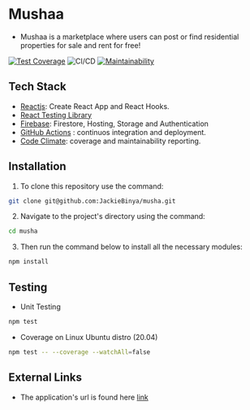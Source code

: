 # Mushaa

- Mushaa is a marketplace where users can post or find residential properties for sale and rent for free!

[![Test Coverage](https://api.codeclimate.com/v1/badges/7109078b59ace0751730/test_coverage)](https://codeclimate.com/github/JackieBinya/musha/test_coverage) ![CI/CD](https://github.com/JackieBinya/musha/workflows/CI/CD/badge.svg) [![Maintainability](https://api.codeclimate.com/v1/badges/7109078b59ace0751730/maintainability)](https://codeclimate.com/github/JackieBinya/musha/maintainability)

## Tech Stack

- [Reactjs](https://reactjs.org/): Create React App and React Hooks.
- [React Testing Library](https://testing-library.com/)
- [Firebase](https://firebase.google.com/): Firestore, Hosting, Storage and Authentication
- [GitHub Actions](https://github.com/features/actions) : continuos integration and deployment.
- [Code Climate](https://docs.codeclimate.com/): coverage and maintainability reporting.

## Installation

1.  To clone this repository use the command:

```sh
git clone git@github.com:JackieBinya/musha.git
```

2. Navigate to the project's directory using the command:

```sh
cd musha
```

3. Then run the command below to install all the necessary modules:

```sh
npm install
```

## Testing

- Unit Testing

```sh
npm test
```

- Coverage on Linux Ubuntu distro (20.04)

```sh
npm test -- --coverage --watchAll=false
```

## External Links

- The application's url is found here [link](https://musha-000.firebaseapp.com/)

